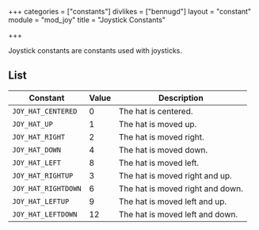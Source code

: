 +++
categories = ["constants"]
divlikes = ["bennugd"]
layout = "constant"
module = "mod_joy"
title = "Joystick Constants"

+++

Joystick constants are constants used with joysticks.

## List

| Constant | Value | Description |
|---|---|---|
| `JOY_HAT_CENTERED` | 0 | The hat is centered. |
| `JOY_HAT_UP` | 1 | The hat is moved up. |
| `JOY_HAT_RIGHT` | 2 | The hat is moved right. |
| `JOY_HAT_DOWN` | 4 | The hat is moved down. |
| `JOY_HAT_LEFT` | 8 | The hat is moved left. |
| `JOY_HAT_RIGHTUP` | 3 | The hat is moved right and up. |
| `JOY_HAT_RIGHTDOWN` | 6 | The hat is moved right and down. |
| `JOY_HAT_LEFTUP` | 9 | The hat is moved left and up. |
| `JOY_HAT_LEFTDOWN` | 12 | The hat is moved left and down. |
